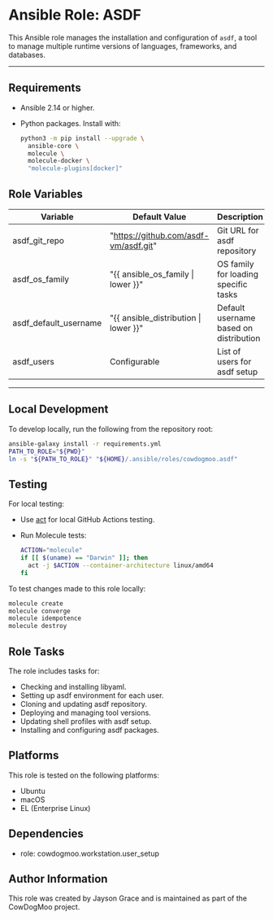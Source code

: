 # Ansible Role: ASDF

This Ansible role manages the installation and configuration of `asdf`, a tool
to manage multiple runtime versions of languages, frameworks, and databases.

---

## Requirements

- Ansible 2.14 or higher.
- Python packages. Install with:

  ```bash
  python3 -m pip install --upgrade \
    ansible-core \
    molecule \
    molecule-docker \
    "molecule-plugins[docker]"
  ```

## Role Variables

| Variable              | Default Value                         | Description                            |
| --------------------- | ------------------------------------- | -------------------------------------- |
| asdf_git_repo         | "https://github.com/asdf-vm/asdf.git" | Git URL for asdf repository            |
| asdf_os_family        | "{{ ansible_os_family \| lower }}"    | OS family for loading specific tasks   |
| asdf_default_username | "{{ ansible_distribution \| lower }}" | Default username based on distribution |
| asdf_users            | Configurable                          | List of users for asdf setup           |

---

## Local Development

To develop locally, run the following from the repository root:

```bash
ansible-galaxy install -r requirements.yml
PATH_TO_ROLE="${PWD}"
ln -s "${PATH_TO_ROLE}" "${HOME}/.ansible/roles/cowdogmoo.asdf"
```

## Testing

For local testing:

- Use [act](https://github.com/nektos/act) for local GitHub Actions testing.

- Run Molecule tests:

  ```bash
  ACTION="molecule"
  if [[ $(uname) == "Darwin" ]]; then
    act -j $ACTION --container-architecture linux/amd64
  fi
  ```

To test changes made to this role locally:

```bash
molecule create
molecule converge
molecule idempotence
molecule destroy
```

## Role Tasks

The role includes tasks for:

- Checking and installing libyaml.
- Setting up asdf environment for each user.
- Cloning and updating asdf repository.
- Deploying and managing tool versions.
- Updating shell profiles with asdf setup.
- Installing and configuring asdf packages.

## Platforms

This role is tested on the following platforms:

- Ubuntu
- macOS
- EL (Enterprise Linux)

## Dependencies

- role: cowdogmoo.workstation.user_setup

## Author Information

This role was created by Jayson Grace and is maintained as part of
the CowDogMoo project.
